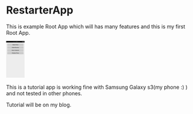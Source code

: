 # RestarterApp
This is example Root App which will has many features and this is my first Root App.

<img src="https://github.com/basil2style/RestarterApp/blob/master/Screenshots/Screenshot_2015-05-13-20-55-53.png" alt="Drawing" style="width: 50px;height:100px"/>

This is a tutorial app is working fine with Samsung Galaxy s3(my phone :) ) and not tested in other phones.

Tutorial will be on my blog.